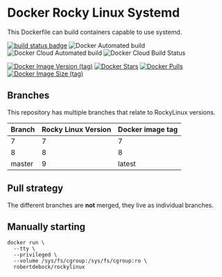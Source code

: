 Docker Rocky Linux Systemd
==========================

This Dockerfile can build containers capable to use systemd.

[![build status badge](https://img.shields.io/github/actions/workflow/status/zasfe/docker-rockylinux-systemd/build-push-action.yml?branch=main&label=GitHub%20CI)](https://github.com/zasfe/docker-rockylinux-systemd/actions?query=workflow%3A%22GitHub+CI%22+branch%3Amain) 
![Docker Automated build](https://img.shields.io/docker/automated/zasfe/rockylinux?label=Docker%20Automated%20build)
![Docker Cloud Automated build](https://img.shields.io/docker/cloud/automated/zasfe/rockylinux?label=Docker%20Cloud%20Automated%20build)
![Docker Cloud Build Status](https://img.shields.io/docker/cloud/build/zasfe/rockylinux?label=Docker%20Cloud%20Build%20Status)

[![Docker Image Version (tag)](https://img.shields.io/docker/v/zasfe/centos/main)](https://hub.docker.com/r/zasfe/rockylinux)
[![Docker Stars](https://img.shields.io/docker/stars/zasfe/centos.svg)](https://hub.docker.com/r/zasfe/rockylinux) 
[![Docker Pulls](https://img.shields.io/docker/pulls/zasfe/centos.svg)](https://hub.docker.com/r/zasfe/rockylinux) 
[![Docker Image Size (tag)](https://img.shields.io/docker/image-size/zasfe/rockylinux/main?label=Docker%20Image%20Size)](https://hub.docker.com/r/zasfe/rockylinux) 


Branches
--------

This repository has multiple branches that relate to RockyLinux versions.

|Branch |Rocky Linux Version|Docker image tag|
|-------|-------------------|----------------|
|7      |7                  |7               |
|8      |8                  |8               |
|master |9                  |latest          |

Pull strategy
-------------

The different branches are **not** merged, they live as individual branches.

Manually starting
-----------------

```
docker run \
  --tty \
  --privileged \
  --volume /sys/fs/cgroup:/sys/fs/cgroup:ro \
  robertdebock/rockylinux
```
